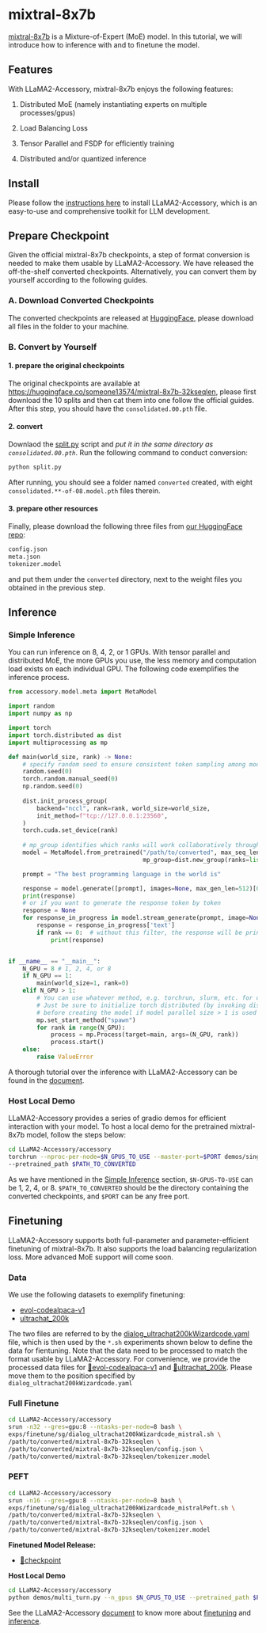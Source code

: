 # mixtral-8x7b

[mixtral-8x7b](https://huggingface.co/someone13574/mixtral-8x7b-32kseqlen) is a Mixture-of-Expert (MoE) model. In this
tutorial, we will introduce how to inference with and to finetune the model.

## Features
With LLaMA2-Accessory, mixtral-8x7b enjoys the following features:
1. Distributed MoE (namely instantiating experts on multiple processes/gpus)
2. Load Balancing Loss
3. Tensor Parallel and FSDP for efficiently training

4. Distributed and/or quantized inference


## Install
Please follow the [instructions here](https://llama2-accessory.readthedocs.io/en/latest/install.html) to install
LLaMA2-Accessory, which is an easy-to-use and comprehensive toolkit for LLM development.

## Prepare Checkpoint
Given the official mixtral-8x7b checkpoints, a step of format conversion is needed to make them usable by
LLaMA2-Accessory. We have released the off-the-shelf converted checkpoints. Alternatively, you can convert them 
by yourself according to the following guides.
### A. Download Converted Checkpoints
The converted checkpoints are released at [HuggingFace](https://huggingface.co/Alpha-VLLM/MoE-Mixtral-7B-8Expert/tree/main/converted),
please download all files in the folder to your machine. 
### B. Convert by Yourself

#### 1. prepare the original checkpoints
The original checkpoints are available at https://huggingface.co/someone13574/mixtral-8x7b-32kseqlen, please first
download the 10 splits and then cat them into one follow the official guides. After this step, you should have the 
`consolidated.00.pth` file.

#### 2. convert

Downlaod the [split.py](https://huggingface.co/Alpha-VLLM/MoE-Mixtral-7B-8Expert/blob/main/converted/split.py) script and *put it in the same directory as `consolidated.00.pth`*. Run the following
command to conduct conversion:
```bash
python split.py
```
After running, you should see a folder named `converted` created, with eight `consolidated.**-of-08.model.pth` files
therein. 

#### 3. prepare other resources
Finally, please download the following three files from [our HuggingFace repo](https://huggingface.co/Alpha-VLLM/MoE-Mixtral-7B-8Expert/tree/main/converted):
```bash
config.json
meta.json
tokenizer.model
```
and put them under the `converted` directory, next to the weight files you obtained in the previous step.


## Inference
### Simple Inference
You can run inference on 8, 4, 2, or 1 GPUs. With tensor parallel and distributed MoE, the more GPUs you use, the 
less memory and computation load exists on each individual GPU. The following code exemplifies the inference process.
```python
from accessory.model.meta import MetaModel

import random 
import numpy as np

import torch
import torch.distributed as dist
import multiprocessing as mp

def main(world_size, rank) -> None:
    # specify random seed to ensure consistent token sampling among model parallel ranks
    random.seed(0)
    torch.random.manual_seed(0)
    np.random.seed(0)
    
    dist.init_process_group(
        backend="nccl", rank=rank, world_size=world_size,
        init_method=f"tcp://127.0.0.1:23560",
    )
    torch.cuda.set_device(rank)
    
    # mp_group identifies which ranks will work collaboratively through model parallelism
    model = MetaModel.from_pretrained("/path/to/converted", max_seq_len=2048,
                                      mp_group=dist.new_group(ranks=list(range(dist.get_world_size()))))

    prompt = "The best programming language in the world is"

    response = model.generate([prompt], images=None, max_gen_len=512)[0]
    print(response)
    # or if you want to generate the response token by token
    response = None
    for response_in_progress in model.stream_generate(prompt, image=None, max_gen_len=512):
        response = response_in_progress['text']
        if rank == 0:  # without this filter, the response will be printed for `world_size` times
            print(response)


if __name__ == "__main__":
    N_GPU = 8 # 1, 2, 4, or 8
    if N_GPU == 1:
        main(world_size=1, rank=0)
    elif N_GPU > 1:
        # You can use whatever method, e.g. torchrun, slurm, etc. for distributed launch
        # Just be sure to initialize torch distributed (by invoking dist.init_process_group)
        # before creating the model if model parallel size > 1 is used
        mp.set_start_method("spawn")
        for rank in range(N_GPU):
            process = mp.Process(target=main, args=(N_GPU, rank))
            process.start()
    else:
        raise ValueError
```

A thorough tutorial over the inference with LLaMA2-Accessory can be found in the 
[document](https://llama2-accessory-temp.readthedocs.io/en/latest/inference.html).

### Host Local Demo
LLaMA2-Accessory provides a series of gradio demos for efficient interaction with your model. To host a local demo
for the pretrained mixtral-8x7b model, follow the steps below:
```bash
cd LLaMA2-Accessory/accessory
torchrun --nproc-per-node=$N_GPUS_TO_USE --master-port=$PORT demos/single_turn.py \
--pretrained_path $PATH_TO_CONVERTED
```
As we have mentioned in the [Simple Inference](#simple-inference) section, `$N-GPUS-TO-USE` can be 1, 2, 4, or 8. 
`$PATH_TO_CONVERTED` should be the directory containing the converted checkpoints, and `$PORT` can be any free port.


## Finetuning
LLaMA2-Accessory supports both full-parameter and parameter-efficient finetuning of mixtral-8x7b. It also 
supports the load balancing regularization loss. More advanced MoE support will come soon.

### Data
We use the following datasets to exemplify finetuning:
+ [evol-codealpaca-v1](https://huggingface.co/datasets/theblackcat102/evol-codealpaca-v1)
+ [ultrachat_200k](https://huggingface.co/datasets/HuggingFaceH4/ultrachat_200k)

The two files are referred to by the [dialog_ultrachat200kWizardcode.yaml](https://github.com/Alpha-VLLM/LLaMA2-Accessory/accessory/configs/data/finetune/sg/dialog_ultrachat200kWizardcode.yaml) 
file, which is then used by the `*.sh` experiments shown below to define the data for fientuning. Note that the data need
to be processed to match the format usable by LLaMA2-Accessory. For convenience, we provide the processed data files for 
[💾evol-codealpaca-v1](https://huggingface.co/Alpha-VLLM/LLaMA2-Accessory/data/evol-codealpaca-v1/wizardCode.json) and
[💾ultrachat_200k](https://huggingface.co/Alpha-VLLM/LLaMA2-Accessory/data/ultrachat_200k_train_sft.json).
Please move them to the position specified by `dialog_ultrachat200kWizardcode.yaml`


### Full Finetune
```bash
cd LLaMA2-Accessory/accessory
srun -n32 --gres=gpu:8 --ntasks-per-node=8 bash \
exps/finetune/sg/dialog_ultrachat200kWizardcode_mistral.sh \
/path/to/converted/mixtral-8x7b-32kseqlen \
/path/to/converted/mixtral-8x7b-32kseqlen/config.json \
/path/to/converted/mixtral-8x7b-32kseqlen/tokenizer.model
```
### PEFT
```bash
cd LLaMA2-Accessory/accessory
srun -n16 --gres=gpu:8 --ntasks-per-node=8 bash \
exps/finetune/sg/dialog_ultrachat200kWizardcode_mistralPeft.sh \
/path/to/converted/mixtral-8x7b-32kseqlen \
/path/to/converted/mixtral-8x7b-32kseqlen/config.json \
/path/to/converted/mixtral-8x7b-32kseqlen/tokenizer.model
```

**Finetuned Model Release:**

+ [🤗checkpoint](https://huggingface.co/Alpha-VLLM/MoE-Mixtral-7B-8Expert/tree/main/finetuned/peft)

**Host Local Demo**
```bash
cd LLaMA2-Accessory/accessory
python demos/multi_turn.py --n_gpus $N_GPUS_TO_USE --pretrained_path $PATH_TO_FINETUNED
```

See the LLaMA2-Accessory [document](https://llama2-accessory.readthedocs.io/en/latest/) to know more about
[finetuning](https://llama2-accessory.readthedocs.io/en/latest/finetune/index.html) 
and [inference](https://llama2-accessory-temp.readthedocs.io/en/latest/inference.html).
